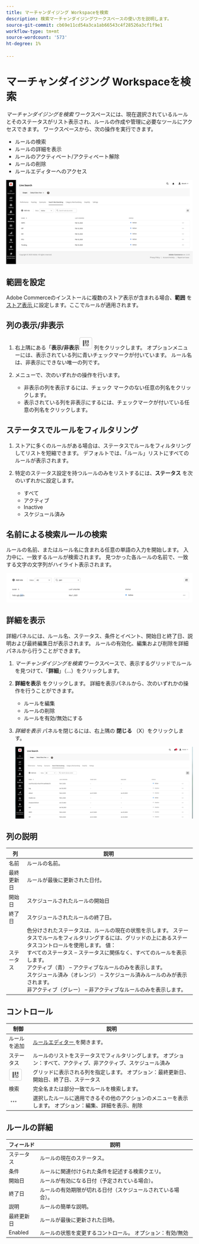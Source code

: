 ```yaml
---
title: マーチャンダイジング Workspaceを検索
description: 検索マーチャンダイジングワークスペースの使い方を説明します。
source-git-commit: cb69e11cd54a3ca1ab66543c4f28526a3cf1f9e1
workflow-type: tm+mt
source-wordcount: '573'
ht-degree: 1%

---
```


# マーチャンダイジング Workspaceを検索

*マーチャンダイジングを検索* ワークスペースには、現在選択されているルールとそのステータスがリスト表示され、ルールの作成や管理に必要なツールにアクセスできます。 ワークスペースから、次の操作を実行できます。

* ルールの検索
* ルールの詳細を表示
* ルールのアクティベート/アクティベート解除
* ルールの削除
* ルールエディターへのアクセス

![ マーチャンダイジング Workspaceの検索 ](assets/rules-workspace.png)

## 範囲を設定

Adobe Commerceのインストールに複数のストア表示が含まれる場合、**範囲** を [ ストア表示 ](https://experienceleague.adobe.com/docs/commerce-admin/start/setup/websites-stores-views.html?lang=ja#scope-settings) に設定します。ここでルールが適用されます。

## 列の表示/非表示

1. 右上隅にある「**表示/非表示**![ 列セレクター ](assets/btn-show-hide-columns.png) 列をクリックします。
オプションメニューには、表示されている列に青いチェックマークが付いています。 ルール名は、非表示にできない唯一の列です。

1. メニューで、次のいずれかの操作を行います。

   * 非表示の列を表示するには、チェック マークのない任意の列名をクリックします。
   * 表示されている列を非表示にするには、チェックマークが付いている任意の列名をクリックします。

## ステータスでルールをフィルタリング

1. ストアに多くのルールがある場合は、ステータスでルールをフィルタリングしてリストを短縮できます。 デフォルトでは、「ルール」リストにすべてのルールが表示されます。

1. 特定のステータス設定を持つルールのみをリストするには、**ステータス** を次のいずれかに設定します。

   * すべて
   * アクティブ
   * Inactive
   * スケジュール済み

## 名前による検索ルールの検索

ルールの名前、またはルール名に含まれる任意の単語の入力を開始します。
入力中に、一致するルールが検索されます。 見つかった各ルールの名前で、一致する文字の文字列がハイライト表示されます。

![ ルール – 名前による検索 ](assets/rules-workspace-search-name.png)

## 詳細を表示

詳細パネルには、ルール名、ステータス、条件とイベント、開始日と終了日、説明および最終編集日が表示されます。 ルールの有効化、編集および削除を詳細パネルから行うことができます。

1. *マーチャンダイジングを検索* ワークスペースで、表示するグリッドでルールを見つけて、「**詳細**」（...）をクリックします。
1. **詳細を表示** をクリックします。
詳細を表示パネルから、次のいずれかの操作を行うことができます。

   * ルールを編集
   * ルールの削除
   * ルールを有効/無効にする

1. *詳細を表示* パネルを閉じるには、右上隅の **閉じる** （X）をクリックします。

   ![ ルール – 詳細 ](assets/rules-workspace-details.png)

## 列の説明

| 列 | 説明 |
|--- |--- |
| 名前 | ルールの名前。 |
| 最終更新日 | ルールが最後に更新された日付。 |
| 開始日 | スケジュールされたルールの開始日 |
| 終了日 | スケジュールされたルールの終了日。 |
| ステータス | 色分けされたステータスは、ルールの現在の状態を示します。 ステータスでルールをフィルタリングするには、グリッドの上にあるステータスコントロールを使用します。 値：<br /> すべてのステータス – ステータスに関係なく、すべてのルールを表示します。<br /> アクティブ（青） – アクティブなルールのみを表示します。<br /> スケジュール済み（オレンジ） – スケジュール済みルールのみが表示されます。<br /> 非アクティブ（グレー） – 非アクティブなルールのみを表示します。 |

## コントロール

| 制御 | 説明 |
|--- |--- |
| ルールを追加 | [ ルールエディター ](rules-add.md) を開きます。 |
| ステータス | ルールのリストをステータスでフィルタリングします。 オプション：すべて、アクティブ、非アクティブ、スケジュール済み |
| ![ 列の選択 ](assets/btn-show-hide-columns.png) | グリッドに表示される列を指定します。 オプション：最終更新日、開始日、終了日、ステータス |
| 検索 | 完全名または部分一致でルールを検索します。 |
| ![ 詳細セレクター ](assets/btn-more.png) | 選択したルールに適用できるその他のアクションのメニューを表示します。 オプション：編集、詳細を表示、削除 |

## ルールの詳細

| フィールド | 説明 |
|--- |--- |
| ステータス | ルールの現在のステータス。 |
| 条件 | ルールに関連付けられた条件を記述する検索クエリ。 |
| 開始日 | ルールが有効になる日付（予定されている場合）。 |
| 終了日 | ルールの有効期限が切れる日付（スケジュールされている場合）。 |
| 説明 | ルールの簡単な説明。 |
| 最終更新日 | ルールが最後に更新された日時。 |
| Enabled | ルールの状態を変更するコントロール。 オプション：有効/無効 |
